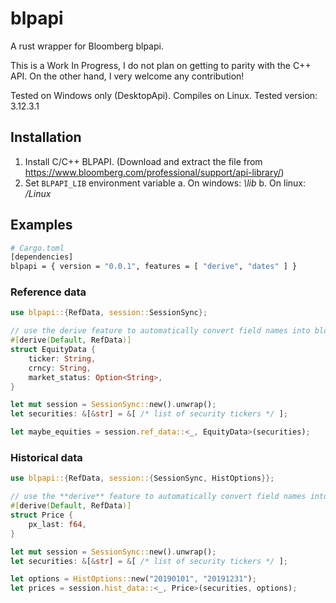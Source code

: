 # blpapi

A rust wrapper for Bloomberg blpapi.

This is a Work In Progress, I do not plan on getting to parity with the C++ API. On the other hand, I very welcome any contribution!

Tested on Windows only (DesktopApi). Compiles on Linux.
Tested version: 3.12.3.1

## Installation

1. Install C/C++ BLPAPI. (Download and extract the file from https://www.bloomberg.com/professional/support/api-library/)
2. Set `BLPAPI_LIB` environment variable
    a. On windows: *<Extract path>\lib*
    b. On linux: *<Extract path>/Linux*

## Examples

```sh
# Cargo.toml
[dependencies]
blpapi = { version = "0.0.1", features = [ "derive", "dates" ] }
```

### Reference data

```rust
use blpapi::{RefData, session::SessionSync};

// use the derive feature to automatically convert field names into bloomberg fields
#[derive(Default, RefData)]
struct EquityData {
    ticker: String,
    crncy: String,
    market_status: Option<String>,
}

let mut session = SessionSync::new().unwrap();
let securities: &[&str] = &[ /* list of security tickers */ ];

let maybe_equities = session.ref_data::<_, EquityData>(securities);
```

### Historical data

```rust
use blpapi::{RefData, session::{SessionSync, HistOptions}};

// use the **derive** feature to automatically convert field names into bloomberg fields
#[derive(Default, RefData)]
struct Price {
    px_last: f64,
}

let mut session = SessionSync::new().unwrap();
let securities: &[&str] = &[ /* list of security tickers */ ];

let options = HistOptions::new("20190101", "20191231");
let prices = session.hist_data::<_, Price>(securities, options);
```
